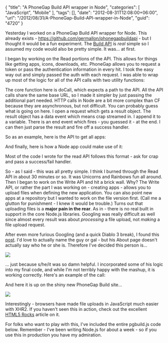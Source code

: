 {
	"title": "A PhoneGap Build API wrapper in Node",
	"categories": [
		"JavaScript",
		"Mobile"
	],
	"tags": [],
	"date": "2012-08-31T12:08:00+06:00",
	"url": "/2012/08/31/A-PhoneGap-Build-API-wrapper-in-Node",
	"guid": "4720"
}

Yesterday I worked on a PhoneGap Build API wrapper for Node. This already exists - <a href="https://github.com/germallon/phonegapbuildapi">https://github.com/germallon/phonegapbuildapi</a> - but I thought it would be a fun experiment. The <a href="https://build.phonegap.com/docs/api">Build API</a> is <i>real</i> simple so I assumed my code would also be pretty simple. It was... at first.
<!--more-->
I began by working on the Read portions of the API. This allows for things like getting apps, icons, downloads, etc. PhoneGap allows you to request a token or pass the authentication information in every hit. I took the easy way out and simply passed the auth with each request. I was able to wrap up most of the logic for all of the API calls with two utility functions:

<script src="https://gist.github.com/3554735.js?file=gistfile1.js"></script>

The core function here is doCall, which expects a path to the API. All the API calls share the same base URL, so I made it simpler by just passing the additional part needed. HTTP calls in Node are a bit more complex than CF because they are asynchronous, but not difficult. You can probably guess what is going on here. I open a request which gets a result object. The result object has a data event which means crap streamed in. I append it to a variable. There is an end event which fires - you guessed it - at the end. I can then just parse the result and fire off a success handler.

So as an example, here is the API to get all apps:

<script src="https://gist.github.com/3554840.js?file=gistfile1.js"></script>

And finally, here is how a Node app could make use of it:

<script src="https://gist.github.com/3554854.js?file=gistfile1.js"></script>

Most of the code I wrote for the read API follows this format - ask for crap and pass a success/fail handler. 

So - as I said - this was all pretty simple. I think I burned through the Read API in about 30 minutes or so. It was Unicorns and Rainbows fun all around. Then I began to work on the Write API and hit a brick wall. Why? The Write API, or rather the part I was working on - creating apps - allows you to upload files when defining the new application. You can also point new apps at a repository but I wanted to work on the file version first. (Call me a glutton for punishment - I knew it would be trouble.) Turns out that uploading files is a <b>major pain in the rear</b>. As in - there is no real built in support in the core Node.js libraries. Googling was really difficult as well since almost every result was about <i>processing</i> a file upload, not <i>making</i> a file upload request. 

After even more furious Googling (and a quick Diablo 3 break), I found this <a href="http://onteria.wordpress.com/2011/05/30/multipartform-data-uploads-using-node-js-and-http-request/">post</a>. I'd love to actually name the guy or gal - but his About page doesn't actually say who he or she is. Therefore I've decided this person is...

<img src="http://www.raymondcamden.com/images/5028859259_81bcfb811b.jpg" />

... just because s/he/it was so damn helpful. I incorporated some of his logic into my final code, and while I'm not terribly happy with the mashup, it is working correctly. Here's an example of the call:

<script src="https://gist.github.com/3555039.js?file=gistfile1.js"></script>

And here it is up on the shiny new PhoneGap Build site...

<img src="http://www.raymondcamden.com/images/ScreenClip115.png" />

Interestingly - browsers have made file uploads in JavaScript much easier with XHR2. If you haven't seen this in action, check out the excellent <a href="http://www.html5rocks.com/en/tutorials/file/xhr2/">HTML5 Rocks</a> article on it.

For folks who want to play with this, I've included the entire pgbuild.js code below. Remember - I've been writing Node.js for about a week - so if you use this in production you have my admiration. 

<script src="https://gist.github.com/3555134.js?file=pgbuild.js"></script>